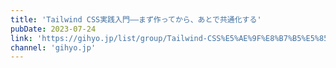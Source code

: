 ```yaml
---
title: 'Tailwind CSS実践入門——まず作ってから、あとで共通化する'
pubDate: 2023-07-24
link: 'https://gihyo.jp/list/group/Tailwind-CSS%E5%AE%9F%E8%B7%B5%E5%85%A5%E9%96%80-%EF%BD%9E%E3%81%BE%E3%81%9A%E4%BD%9C%E3%81%A3%E3%81%A6%E3%81%8B%E3%82%89-%E3%81%82%E3%81%A8%E3%81%A7%E5%85%B1%E9%80%9A%E5%8C%96%E3%81%99%E3%82%8B'
channel: 'gihyo.jp'
---
```

